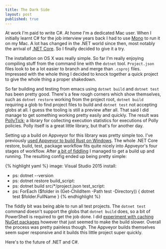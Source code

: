 ```yaml
---
title: The Dark Side
layout: post
published: true
---
```


At work I'm paid to write C#. At home I'm a dedicated Mac user. When I initially learnt C# for the job interview years back I had to use [Mono](http://www.mono-project.com) to run it on my Mac. A lot has changed in the .NET world since then, most notably the arrival of [.NET Core](https://www.microsoft.com/net/core). So I finally decided to give it a try.

The installation on OS X was really simple. So far I'm really enjoying compiling stuff from the command line with the `dotnet` tool. `Project.json` files look to be a lot easier to branch and merge than `.csproj` files. Impressed with the whole thing I decided to knock together a quick project to give the whole thing a proper shakedown.

So far building and testing from emacs using `dotnet build` and `dotnet test` has been pretty good. There's a few rough corners which show themselves, such as `dotnet restore` working from the project root, `dotnet build` requiring a glob to find project files to build and `dotnet test` not accepting globs at all. I guess the tooling is still a preview after all. That said I did manage to get something working pretty easily and quickly. The result was [PollyTick](http://github.com/iwillspeak/pollytick); a library for collecting execution statistics for executions of Polly policies. Polly itself is a great little library, but that's for another day.

Setting up a build on Appveyor for this library was pretty simple too. I've previously [used Appveyor to build Rust on Windows](https://github.com/rust-onig/rust-onig/blob/master/appveyor.yml). The whole .NET Core restore, build, test, package workflow fits quite nicely into Appveyor's four stages of workflow. After [a bit of fiddling](https://github.com/iwillspeak/PollyTick/pull/1) I managed to get a build up and running. The resulting config ended up being pretty simple:

{% highlight yaml %}
image: Visual Studio 2015
install:
  - ps: dotnet --version
  - ps: dotnet restore
build_script:
  - ps: dotnet build src/*/project.json
test_script:
  - ps: ForEach ($folder in (Get-ChildItem -Path test -Directory)) { dotnet test $folder.FullName }
{% endhighlight %}

The fiddly bit was being able to run all test projects. The `dotnet test` command doesn't support the globs that `dotnet build` does, so a bit of PowerShell is required to get the job done.  I did [experiment with caching NuGet packages](https://github.com/iwillspeak/PollyTick/commit/63646855a70b5ae42ada37531c6c79174bc7afae) however that just seemed to make the build slower. Overall the process was pretty painless though. The Appveyor builds themselves seem super responsive and it builds this little project super quickly.

Here's to the future of .NET and C#.
